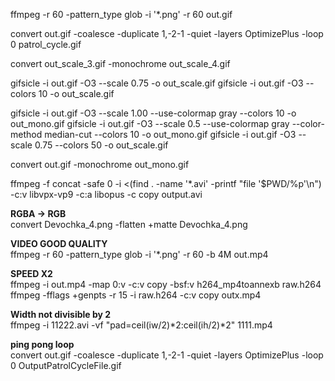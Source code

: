 ffmpeg -r 60 -pattern_type glob -i '*.png' -r 60 out.gif

convert out.gif -coalesce   -duplicate 1,-2-1 -quiet -layers OptimizePlus  -loop 0 patrol_cycle.gif

convert out_scale_3.gif -monochrome out_scale_4.gif

gifsicle -i out.gif -O3 --scale 0.75 -o out_scale.gif
gifsicle -i out.gif -O3 --colors 10 -o out_scale.gif

gifsicle -i out.gif -O3 --scale 1.00 --use-colormap gray  --colors 10 -o out_mono.gif
gifsicle -i out.gif -O3 --scale 0.5 --use-colormap gray --color-method median-cut --colors 10 -o out_mono.gif
gifsicle -i out.gif -O3 --scale 0.75 --colors 50 -o out_scale.gif

convert out.gif -monochrome out_mono.gif

ffmpeg -f concat -safe 0 -i <(find . -name '*.avi' -printf "file '$PWD/%p'\n") -c:v libvpx-vp9 -c:a libopus  -c copy output.avi

**RGBA -> RGB**  
convert Devochka_4.png -flatten +matte Devochka_4.png  

**VIDEO GOOD QUALITY**  
ffmpeg -r 60 -pattern_type glob -i '*.png' -r 60 -b 4M out.mp4  

**SPEED X2**  
ffmpeg -i out.mp4 -map 0:v -c:v copy -bsf:v h264_mp4toannexb raw.h264  
ffmpeg -fflags +genpts -r 15 -i raw.h264 -c:v copy outx.mp4  

**Width not divisible by 2**  
ffmpeg -i 11222.avi -vf "pad=ceil(iw/2)*2:ceil(ih/2)*2" 1111.mp4

**ping pong loop**  
 convert out.gif -coalesce -duplicate 1,-2-1 -quiet -layers OptimizePlus -loop 0 OutputPatrolCycleFile.gif

 
